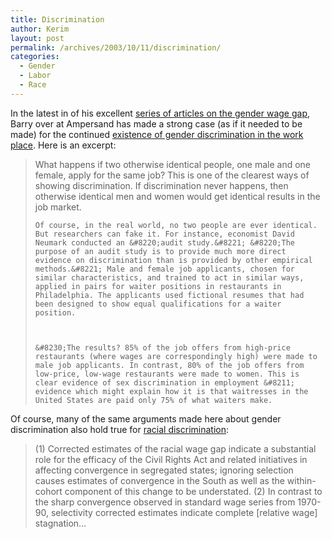 ```yaml
---
title: Discrimination
author: Kerim
layout: post
permalink: /archives/2003/10/11/discrimination/
categories:
  - Gender
  - Labor
  - Race
---
```

In the latest in of his excellent <a href="http://www.amptoons.com/blog/000907.html" onclick="_gaq.push(['_trackEvent', 'outbound-article', 'http://www.amptoons.com/blog/000907.html', 'series of articles on the gender wage gap']);" >series of articles on the gender wage gap</a>, Barry over at Ampersand has made a strong case (as if it needed to be made) for the continued <a href="http://www.amptoons.com/blog/000922.html" onclick="_gaq.push(['_trackEvent', 'outbound-article', 'http://www.amptoons.com/blog/000922.html', 'existence of gender discrimination in the work place']);" >existence of gender discrimination in the work place</a>. Here is an excerpt:


>   What happens if two otherwise identical people, one male and one female, apply for the same job? This is one of the clearest ways of showing discrimination. If discrimination never happens, then otherwise identical men and women would get identical results in the job market. 
>   
>   
>     Of course, in the real world, no two people are ever identical. But researchers can fake it. For instance, economist David Neumark conducted an &#8220;audit study.&#8221; &#8220;The purpose of an audit study is to provide much more direct evidence on discrimination than is provided by other empirical methods.&#8221; Male and female job applicants, chosen for similar characteristics, and trained to act in similar ways, applied in pairs for waiter positions in restaurants in Philadelphia. The applicants used fictional resumes that had been designed to show equal qualifications for a waiter position.
>   
>   
>   
>     &#8230;The results? 85% of the job offers from high-price restaurants (where wages are correspondingly high) were made to male job applicants. In contrast, 80% of the job offers from low-price, low-wage restaurants were made to women. This is clear evidence of sex discrimination in employment &#8211; evidence which might explain how it is that waitresses in the United States are paid only 75% of what waiters make.
>   


Of course, many of the same arguments made here about gender discrimination also hold true for <a href="http://www.j-bradford-delong.net/movable_type/2003_archives/000797.html" onclick="_gaq.push(['_trackEvent', 'outbound-article', 'http://www.j-bradford-delong.net/movable_type/2003_archives/000797.html', 'racial discrimination']);" >racial discrimination</a>:


>   (1) Corrected estimates of the racial wage gap indicate a substantial role for the efficacy of the Civil Rights Act and related initiatives in affecting convergence in segregated states; ignoring selection causes estimates of convergence in the South as well as the within-cohort component of this change to be understated. (2) In contrast to the sharp convergence observed in standard wage series from 1970-90, selectivity corrected estimates indicate complete [relative wage] stagnation&#8230;


